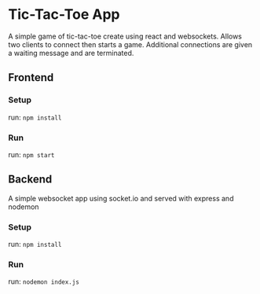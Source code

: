 # Tic-Tac-Toe App

A simple game of tic-tac-toe create using react and websockets. Allows two clients to connect then starts a game. Additional connections are given a waiting message and are terminated.

## Frontend

### Setup

run: `npm install`

### Run

run: `npm start`

## Backend

A simple websocket app using socket.io and served with express and nodemon

### Setup

run: `npm install`

### Run

run: `nodemon index.js`
